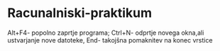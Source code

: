# Racunalniski-praktikum
Alt+F4- popolno zaprtje programa; Ctrl+N- odprtje novega okna,ali ustvarjanje nove datoteke, End- takojšna pomaknitev na konec vrstice
